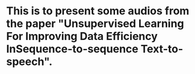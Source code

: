 # This is to present some audios from the paper "Unsupervised Learning For Improving Data Efficiency InSequence-to-sequence Text-to-speech".
